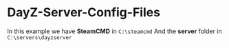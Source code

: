 # DayZ-Server-Config-Files
In this example we have **SteamCMD** in `C:\steamcmd`
And the **server** folder in `C:\servers\dayzserver`
